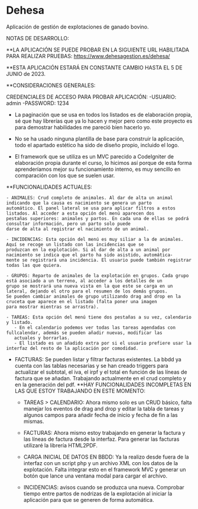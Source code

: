 # Dehesa
Aplicación de gestión de explotaciones de ganado bovino.

NOTAS DE DESARROLLO:

  **LA APLICACIÓN SE PUEDE PROBAR EN LA SIGUIENTE URL HABILITADA PARA REALIZAR PRUEBAS: https://www.dehesagestion.es/dehesa/
  
  **ESTA APLICACIÓN ESTARÁ EN CONSTANTE CAMBIO HASTA EL 5 DE JUNIO de 2023.
 
 
  **CONSIDERACIONES GENERALES:
  
  CREDENCIALES DE ACCESO PARA PROBAR APLICACIÓN: 
    -USUARIO: admin
    -PASSWORD: 1234
   
  - La paginación que se usa en todos los listados es de elaboración propia, sé que hay librerías que ya lo hacen y mejor pero 
  como este proyecto es para demostrar habilidades me pareció bien hacerlo yo.
  
  - No se ha usado ninguna plantilla de base para construir la aplicación, todo el apartado estético ha sido de diseño propio,
  incluido el logo.
  
  - El framework que se utiliza es un MVC parecido a CodeIgniter de elaboración propia durante el curso, lo hicimos así porque
  de esta forma aprenderíamos mejor su funcionamiento interno, es muy sencillo en comparación con los que se suelen usar.
    
  **FUNCIONALIDADES ACTUALES: 
  
    - ANIMALES: Crud completo de animales. Al dar de alta un animal indicando que la causa es nacimiento se genera un parto
    automático. El panel lateral se usa para aplicar filtros a estos listados. Al acceder a esta opción del menú aparecen dos
    pestañas superiores: animales y partos. En cada una de ellas se podrá consultar información, pero un parto solo puede
    darse de alta al registrar el nacimiento de un animal.
    
    - INCIDENCIAS: Esta opción del menú es muy siliar a la de animales. Aquí se recoge un listado con las incidencias que se
    produzcan en la explotación. Si al dar de alta a un animal por nacimiento se indica que el parto ha sido asistido, automática-
    mente se registrará una incidencia. El usuario puede también registrar todas las que quiera.
    
    - GRUPOS: Reparto de animales de la explotación en grupos. Cada grupo está asociado a un terreno, al acceder a los detalles de un
    grupo se mostrará una nueva vista en la que este se carga en un lateral, dejando el otro para el resumen de los demás grupos.
    Se pueden cambiar animales de grupo utilizando drag and drop en la cruceta que aparece en el listado (falta poner una imagen
    para mostrar mientras se arrastra).
    
    - TAREAS: Esta opción del menú tiene dos pestañas a su vez, calendario y listado. 
       - En el calendario podemos ver todas las tareas agendadas con fullcalendar, además se pueden añadir nuevas, modificar las  
       actuales y borrarlas.
       - El listado es un añadido extra por si el usuario prefiere usar la interfaz del resto de la aplicación por comodidad.
    
  - FACTURAS: Se pueden listar y filtrar facturas existentes. La bbdd ya cuenta con las tablas necesarias y se han creado triggers para actualizar el subtotal, el iva, el irpf y el total en función de las líneas de factura que se añadan. Trabajando actualmente en el crud completo y en la generación del pdf.
  **HAY FUNCIONALIDADES INCOMPLETAS EN LAS QUE ESTOY TRABAJANDO EN ESTE MOMENTO:
  
    - TAREAS > CALENDARIO: Ahora mismo solo es un CRUD básico, falta manejar los eventos de drag and drop y editar
    la tabla de tareas y algunos campos para añadir fecha de inicio y fecha de fin a las mismas.
 
    - FACTURAS: Ahora mismo estoy trabajando en generar la factura y las líneas de factura desde la interfaz. Para generar las
    facturas utilizaré la librería HTML2PDF.
    
    - CARGA INICIAL DE DATOS EN BBDD: Ya la realizo desde fuera de la interfaz con un script php y un archivo XML con los datos
    de la explotación. Falta integrar esto en el framework MVC y generar un botón que lance una ventana modal para cargar el 
    archivo.
    
    - INCIDENCIAS: avisos cuando se produzca una nueva. Comprobar tiempo entre partos de nodrizas de la explotación al iniciar
    la aplicación para que se generen de forma automática.
    
